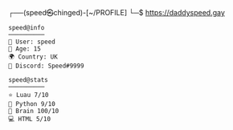 ┌──(speed㉿chinged)-[~/PROFILE]
└─$ https://daddyspeed.gay

    speed@info
    ──────────
    👤 User: speed
    🔞 Age: 15
    🌍 Country: UK
    🔗 Discord: Speed#9999
                                         
    speed@stats
    ──────────
    ⭐ Luau 7/10
    🐍 Python 9/10
    🧠 Brain 100/10
    💻 HTML 5/10
